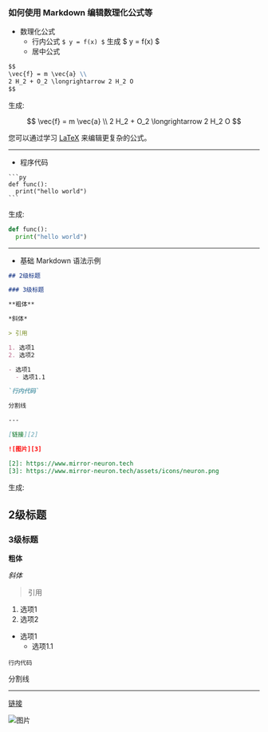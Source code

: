 ### 如何使用 Markdown 编辑数理化公式等

- 数理化公式
  - 行内公式 `$ y = f(x) $` 生成 $ y = f(x) $
  - 居中公式

```md
$$
\vec{f} = m \vec{a} \\
2 H_2 + O_2 \longrightarrow 2 H_2 O
$$
```

生成:

$$
\vec{f} = m \vec{a} \\
2 H_2 + O_2 \longrightarrow 2 H_2 O
$$

您可以通过学习 [LaTeX][1] 来编辑更复杂的公式。

---

- 程序代码

<pre><code class="hljs language-md">```py
def func():
  print("hello world")
```
</code></pre>

生成:

```py
def func():
  print("hello world")
```

[1]: https://m.bilibili.com/video/BV11h41127FD

---

- 基础 Markdown 语法示例

```md
## 2级标题

### 3级标题

**粗体** 

*斜体*

> 引用

1. 选项1
2. 选项2

- 选项1
  - 选项1.1

`行内代码`

分割线

---

[链接][2]

![图片][3]

[2]: https://www.mirror-neuron.tech
[3]: https://www.mirror-neuron.tech/assets/icons/neuron.png
```

生成:

## 2级标题

### 3级标题

**粗体** 

*斜体*

> 引用

1. 选项1
2. 选项2

- 选项1
  - 选项1.1

`行内代码`

分割线

---

[链接][2]

![图片][3]

[2]: https://www.mirror-neuron.tech
[3]: https://www.mirror-neuron.tech/assets/icons/neuron.png


